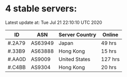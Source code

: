 # 4 stable servers:

Latest update at: Tue Jul 21 22:10:10 UTC 2020

| ID | ASN | Server Country | Online |
| -- | --- | -------------- | ------ |
| #.2A79 | AS63949 | Japan | 49 hrs |
| #.33B9 | AS63888 | Hong Kong | 15 hrs |
| #.AA0D | AS9009 | United States | 127 hrs |
| #.C4BB | AS9304 | Hong Kong | 20 hrs |


